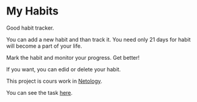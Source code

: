 # My Habits

Good habit tracker. 

You can add a new habit and than track it. You need only 21 days for habit will become a part of your life.


Mark the habit and monitor your progress. Get better!


If you want, you can edid or delete your habit.


This project is cours work in [Netology](https://netology.ru/).

You can see the task [here](https://github.com/netology-code/iosui-diplom/blob/main/README.md).
